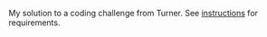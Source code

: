 My solution to a coding challenge from Turner.  See [instructions](./instructions.md) for requirements.
